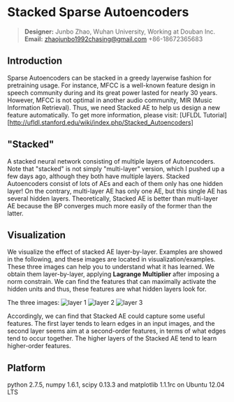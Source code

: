 Stacked Sparse Autoencoders
===========================
>**Designer:** Junbo Zhao, Wuhan University, Working at Douban Inc.      
**Email:** zhaojunbo1992chasing@gmail.com      +86-18672365683 

Introduction
------------------------
  Sparse Autoencoders can be stacked in a greedy layerwise fashion for pretraining usage. For instance, MFCC is a well-known feature design in speech community during and its great power lasted for nearly 30 years. However, MFCC is not optimal in another audio community, MIR (Music Information Retrieval). Thus, we need Stacked AE to help us design a new feature automatically.
  To get more information, please visit:
  [UFLDL Tutorial][http://ufldl.stanford.edu/wiki/index.php/Stacked_Autoencoders]

"Stacked"
-----------------------
  A stacked neural network consisting of multiple layers of Autoencoders. Note that "stacked" is not simply "multi-layer" version, which I pushed up a few days ago, although they both have multiple layers. Stacked Autoencoders consist of lots of AEs and each of them only has one hidden layer! On the contrary, multi-layer AE has only one AE, but this single AE has several hidden layers.
  Theoretically, Stacked AE is better than multi-layer AE because the BP converges much more easily of the former than the latter.

Visualization
-----------------------
  We visualize the effect of stacked AE layer-by-layer. Examples are showed in the following, and these images are located in visualization/examples. These three images can help you to understand what it has learned. We obtain them layer-by-layer, applying **Lagrange Multiplier** after imposing a norm constrain. We can find the features that can maximally activate the hidden units and thus, these features are what hidden layers look for.
  
  The three images:
  ![layer 1](https://github.com/zhaojunbo/sparse_autoencoder/tree/master/python_stack_AE/visualization/examples/1.jpg "layer 1" )
  ![layer 2](https://github.com/zhaojunbo/sparse_autoencoder/tree/master/python_stack_AE/visualization/examples/2.jpg "layer 2")
  ![layer 3](https://github.com/zhaojunbo/sparse_autoencoder/tree/master/python_stack_AE/visualization/examples/3.jpg "layer 3")

  Accordingly, we can find that Stacked AE could capture some useful features. The first layer tends to learn edges in an input images, and the second layer seems aim at a second-order features, in terms of what edges tend to occur together. The higher layers of the Stacked AE tend to learn higher-order features.

Platform
-------------
  python 2.7.5, numpy 1.6.1, scipy 0.13.3 and matplotlib 1.1.1rc on Ubuntu 12.04 LTS

